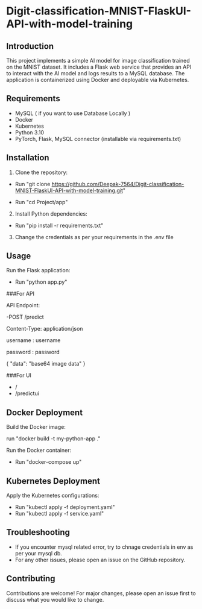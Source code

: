 # Digit-classification-MNIST-FlaskUI-API-with-model-training

## Introduction
This project implements a simple AI model for image classification trained on the MNIST dataset. It includes a Flask web service that provides an API to interact with the AI model and logs results to a MySQL database. The application is containerized using Docker and deployable via Kubernetes.

## Requirements
- MySQL ( if you want to use Database Locally )
- Docker
- Kubernetes
- Python 3.10
- PyTorch, Flask, MySQL connector (installable via requirements.txt)

## Installation
1. Clone the repository:

- Run "git clone https://github.com/Deepak-7564/Digit-classification-MNIST-FlaskUI-API-with-model-training.git"

- Run "cd Project/app"


2. Install Python dependencies:

- Run "pip install -r requirements.txt"

3. Change the credentials as per your requirements in the .env file

## Usage

Run the Flask application:
- Run "python app.py"

###For API

API Endpoint:

-POST /predict

  Content-Type: application/json
  
  username : username
  
  password : password

{
"data": "base64 image data"
}

###For UI
- /
- /predictui

## Docker Deployment
Build the Docker image:

run "docker build -t my-python-app ."

Run the Docker container:

- Run "docker-compose up"



## Kubernetes Deployment
Apply the Kubernetes configurations:

- Run "kubectl apply -f deployment.yaml"
- Run "kubectl apply -f service.yaml"


## Troubleshooting
- If you encounter mysql related error, try to chnage credentials in env as per your mysql db.
- For any other issues, please open an issue on the GitHub repository.

## Contributing
Contributions are welcome! For major changes, please open an issue first to discuss what you would like to change.

